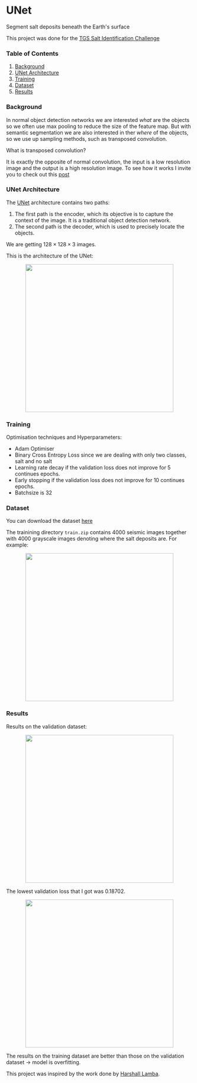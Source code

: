 # UNet
Segment salt deposits beneath the Earth's surface

This project was done for the [TGS Salt Identification Challenge](https://www.kaggle.com/c/tgs-salt-identification-challenge)

### Table of Contents
1. [Background](#background)
2. [UNet Architecture](#unet-architecture)
3. [Training](#training)
4. [Dataset](#dataset)
5. [Results](#results)


### Background

In normal object detection networks we are interested *what* are the objects so we often use max pooling to reduce the size of the feature map. But with semantic segmentation we are also interested in ther *where* of the objects, so we use up sampling methods, such as transposed convolution.

What is transposed convolution?

It is exactly the opposite of normal convolution, the input is a low resolution image and the output is a high resolution image. To see how it works I invite you to check out this [post](https://towardsdatascience.com/up-sampling-with-transposed-convolution-9ae4f2df52d0)

### UNet Architecture

The [UNet](https://arxiv.org/abs/1505.04597) architecture contains two paths:
1. The first path is the encoder, which its objective is to capture the context of the image. It is a traditional object detection network.
2. The second path is the decoder, which is used to precisely locate the objects.

We are getting $128 \times 128 \times 3$ images.

This is the architecture of the UNet:
<p align="center">
  <img src="https://miro.medium.com/max/1400/1*yzbjioOqZDYbO6yHMVpXVQ.jpeg", width=400 />
</p>

### Training

Optimisation techniques and Hyperparameters:
* Adam Optimiser
* Binary Cross Entropy Loss since we are dealing with only two classes, salt and no salt
* Learning rate decay if the validation loss does not improve for 5 continues epochs.
* Early stopping if the validation loss does not improve for 10 continues epochs.
* Batchsize is 32

### Dataset
You can download the dataset [here](https://www.kaggle.com/c/tgs-salt-identification-challenge/data)

The trainining directory `train.zip` contains 4000 seismic images together with 4000 grayscale images denoting where the salt deposits are. For example:

<p align="center">
  <img src="https://miro.medium.com/max/1400/1*vgHgTk0B2xK7TKKb5XzSdA.png", width=400 />
</p>


### Results
Results on the validation dataset:
<p align="center">
  <img src="https://miro.medium.com/max/1400/1*RixdcYj3n1KfydHqUF8hzA.png", width=400 />
</p>

The lowest validation loss that I got was 0.18702.
<p align="center">
  <img src="https://miro.medium.com/max/1400/1*RixdcYj3n1KfydHqUF8hzA.png", width=400 />
</p>

The results on the training dataset are better than those on the validation dataset -> model is overfitting.


This project was inspired by the work done by [Harshall Lamba](https://towardsdatascience.com/understanding-semantic-segmentation-with-unet-6be4f42d4b47).
